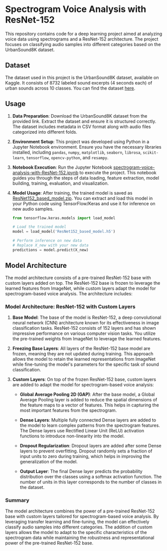 # Spectrogram Voice Analysis with ResNet-152

This repository contains code for a deep learning project aimed at analyzing voice data using spectrograms and a ResNet-152 architecture. The project focuses on classifying audio samples into different categories based on the UrbanSound8K dataset.

## Dataset

The dataset used in this project is the UrbanSound8K dataset, available on Kaggle. It consists of 8732 labeled sound excerpts (4 seconds each) of urban sounds across 10 classes. You can find the dataset [here](https://www.kaggle.com/datasets/chrisfilo/urbansound8k).

## Usage

1. **Data Preparation**: Download the UrbanSound8K dataset from the provided link. Extract the dataset and ensure it is structured correctly. The dataset includes metadata in CSV format along with audio files categorized into different folds.

2. **Environment Setup**: This project was developed using Python in a Jupyter Notebook environment. Ensure you have the necessary libraries installed, including `pandas`, `numpy`, `matplotlib`, `seaborn`, `librosa`, `scikit-learn`, `tensorflow`, `opencv-python`, and `resampy`.

3. **Notebook Execution**: Run the Jupyter Notebook [spectrogram-voice-analysis-with-ResNet-152.ipynb](https://github.com/elaaatif/spectrogram-voice-analysis-with-ResNet-152/blob/main/spectrogram-voice-analysis-with-ResNet-152.ipynb) to execute the project. This notebook guides you through the steps of data loading, feature extraction, model building, training, evaluation, and visualization.

4. **Model Usage**: After training, the trained model is saved as [ResNet152_based_model.zip](https://github.com/elaaatif/spectrogram-voice-analysis-with-ResNet-152/blob/main/ResNet152_based_model.zip). You can extract and load this model in your Python code using TensorFlow/Keras and use it for inference on new audio samples.

    ```python
    from tensorflow.keras.models import load_model

    # Load the trained model
    model = load_model('ResNet152_based_model.h5')

    # Perform inference on new data
    # Replace X_new with your new data
    predictions = model.predict(X_new)
    ```

## Model Architecture

The model architecture consists of a pre-trained ResNet-152 base with custom layers added on top. The ResNet-152 base is frozen to leverage the learned features from ImageNet, while custom layers adapt the model for spectrogram-based voice analysis. The architecture includes:

### Model Architecture: ResNet-152 with Custom Layers

1. **Base Model**: The base of the model is ResNet-152, a deep convolutional neural network (CNN) architecture known for its effectiveness in image classification tasks. ResNet-152 consists of 152 layers and has shown impressive performance on various computer vision tasks. You utilize the pre-trained weights from ImageNet to leverage the learned features.

2. **Freezing Base Layers**: All layers of the ResNet-152 base model are frozen, meaning they are not updated during training. This approach allows the model to retain the learned representations from ImageNet while fine-tuning the model's parameters for the specific task of sound classification.

3. **Custom Layers**: On top of the frozen ResNet-152 base, custom layers are added to adapt the model for spectrogram-based voice analysis:

    - **Global Average Pooling 2D (GAP)**: After the base model, a Global Average Pooling layer is added to reduce the spatial dimensions of the feature maps to a vector of features. This helps in capturing the most important features from the spectrogram.

    - **Dense Layers**: Multiple fully connected Dense layers are added to the model to learn complex patterns from the spectrogram features. The Dense layers use Rectified Linear Unit (ReLU) activation functions to introduce non-linearity into the model.

    - **Dropout Regularization**: Dropout layers are added after some Dense layers to prevent overfitting. Dropout randomly sets a fraction of input units to zero during training, which helps in improving the generalization of the model.

    - **Output Layer**: The final Dense layer predicts the probability distribution over the classes using a softmax activation function. The number of units in this layer corresponds to the number of classes in the dataset.

### Summary

The model architecture combines the power of a pre-trained ResNet-152 base with custom layers tailored for spectrogram-based voice analysis. By leveraging transfer learning and fine-tuning, the model can effectively classify audio samples into different categories. The addition of custom layers allows the model to adapt to the specific characteristics of the spectrogram data while maintaining the robustness and representational power of the pre-trained ResNet-152 base.
